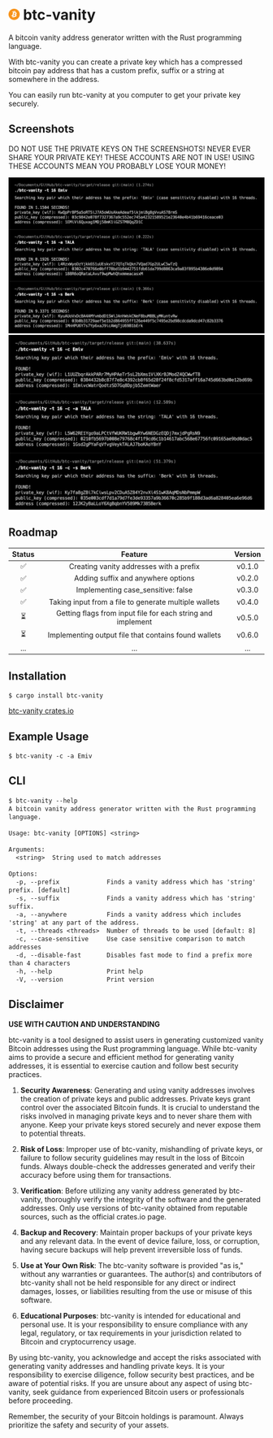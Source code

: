 
# <img src='Bitcoin.svg.png' width='22'> btc-vanity

A bitcoin vanity address generator written with the Rust programming language.

With btc-vanity you can create a private key which has a compressed bitcoin pay address that has a custom prefix, suffix or a string at somewhere in the address.

You can easily run btc-vanity at you computer to get your private key securely.

## Screenshots

DO NOT USE THE PRIVATE KEYS ON THE SCREENSHOTS! NEVER EVER SHARE YOUR PRIVATE KEY! THESE ACCOUNTS ARE NOT IN USE! USING THESE ACCOUNTS MEAN YOU PROBABLY LOSE YOUR MONEY!

![My Image](case-sensitive-false-examples.png)
![My Image](case-sensitive-true-examples.png)

## Roadmap

| Status |                           Feature                           | Version |
|:------:|:-----------------------------------------------------------:|:-------:|
|   ✅    |           Creating vanity addresses with a prefix           | v0.1.0  |
|   ✅    |             Adding suffix and anywhere options              | v0.2.0  |
|   ✅    |             Implementing case_sensitive: false              | v0.3.0  |
|   ✅    |    Taking input from a file to generate multiple wallets    | v0.4.0  |
|   ⏳    | Getting flags from input file for each string and implement | v0.5.0  |
|   ⏳    |    Implementing output file that contains found wallets     | v0.6.0  |
|  ...   |                             ...                             |   ...   |

## Installation

```
$ cargo install btc-vanity
```
[btc-vanity crates.io](https://crates.io/crates/btc-vanity)


## Example Usage

```
$ btc-vanity -c -a Emiv
```

## CLI

```
$ btc-vanity --help
A bitcoin vanity address generator written with the Rust programming language.

Usage: btc-vanity [OPTIONS] <string>

Arguments:
  <string>  String used to match addresses

Options:
  -p, --prefix             Finds a vanity address which has 'string' prefix. [default]
  -s, --suffix             Finds a vanity address which has 'string' suffix.
  -a, --anywhere           Finds a vanity address which includes 'string' at any part of the address.
  -t, --threads <threads>  Number of threads to be used [default: 8]
  -c, --case-sensitive     Use case sensitive comparison to match addresses
  -d, --disable-fast       Disables fast mode to find a prefix more than 4 characters
  -h, --help               Print help
  -V, --version            Print version
```

## Disclaimer

**USE WITH CAUTION AND UNDERSTANDING**

btc-vanity is a tool designed to assist users in generating customized vanity Bitcoin addresses using the Rust programming language. While btc-vanity aims to provide a secure and efficient method for generating vanity addresses, it is essential to exercise caution and follow best security practices.

1. **Security Awareness**: Generating and using vanity addresses involves the creation of private keys and public addresses. Private keys grant control over the associated Bitcoin funds. It is crucial to understand the risks involved in managing private keys and to never share them with anyone. Keep your private keys stored securely and never expose them to potential threats.

2. **Risk of Loss**: Improper use of btc-vanity, mishandling of private keys, or failure to follow security guidelines may result in the loss of Bitcoin funds. Always double-check the addresses generated and verify their accuracy before using them for transactions.

3. **Verification**: Before utilizing any vanity address generated by btc-vanity, thoroughly verify the integrity of the software and the generated addresses. Only use versions of btc-vanity obtained from reputable sources, such as the official crates.io page.

4. **Backup and Recovery**: Maintain proper backups of your private keys and any relevant data. In the event of device failure, loss, or corruption, having secure backups will help prevent irreversible loss of funds.

5. **Use at Your Own Risk**: The btc-vanity software is provided "as is," without any warranties or guarantees. The author(s) and contributors of btc-vanity shall not be held responsible for any direct or indirect damages, losses, or liabilities resulting from the use or misuse of this software.

6. **Educational Purposes**: btc-vanity is intended for educational and personal use. It is your responsibility to ensure compliance with any legal, regulatory, or tax requirements in your jurisdiction related to Bitcoin and cryptocurrency usage.

By using btc-vanity, you acknowledge and accept the risks associated with generating vanity addresses and handling private keys. It is your responsibility to exercise diligence, follow security best practices, and be aware of potential risks. If you are unsure about any aspect of using btc-vanity, seek guidance from experienced Bitcoin users or professionals before proceeding.

Remember, the security of your Bitcoin holdings is paramount. Always prioritize the safety and security of your assets.
